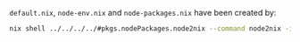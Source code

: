 `default.nix`, `node-env.nix` and `node-packages.nix` have been created by:

```bash
nix shell ../../../../#pkgs.nodePackages.node2nix --command node2nix -i node-packages.json
```
